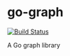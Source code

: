 go-graph
========

[![Build Status](https://travis-ci.org/harph/gograph.png?branch=master)](https://travis-ci.org/harph/gograph)

A Go graph library
